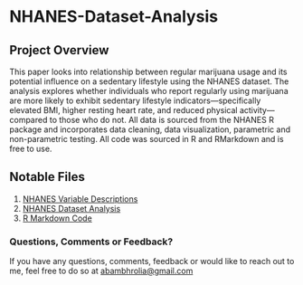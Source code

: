 # NHANES-Dataset-Analysis
## Project Overview 
This paper looks into  relationship between regular marijuana usage and its potential influence on a sedentary lifestyle using the NHANES dataset. The analysis explores whether individuals who report regularly using marijuana are more likely to exhibit sedentary lifestyle indicators—specifically elevated BMI, higher resting heart rate, and reduced physical activity—compared to those who do not. All data is sourced from the NHANES R package and incorporates data cleaning, data visualization, parametric and non-parametric testing. All code was sourced in R and RMarkdown and is free to use. 

## Notable Files 
1. [NHANES Variable Descriptions](https://github.com/AnkurBambhrolia/NHANES-Dataset-Analysis/blob/main/NHANES%20Variable%20Descriptions.pdf)
2. [NHANES Dataset Analysis](https://github.com/AnkurBambhrolia/NHANES-Dataset-Analysis/blob/main/NHANES%20Final%20Dataset%20Analysis.docx)
3. [R Markdown Code](https://github.com/AnkurBambhrolia/NHANES-Dataset-Analysis/blob/main/Presentation%20Final.qmd)

### Questions, Comments or Feedback?
If you have any questions, comments, feedback or would like to reach out to me, feel free to do so at abambhrolia@gmail.com



